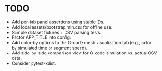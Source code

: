 # TODO
- Add per-tab panel assertions using stable IDs.
- Add local assets/bootstrap.min.css for offline use.
- Sample dataset fixtures + CSV parsing tests.
- Factor APP_TITLE into config.
- Add color-by options to the G-code mesh visualization tab (e.g., color by simulated time or segment speed).
- Add side-by-side comparison view for G-code simulation vs. actual CSV data.
- Consider pytest-xdist.